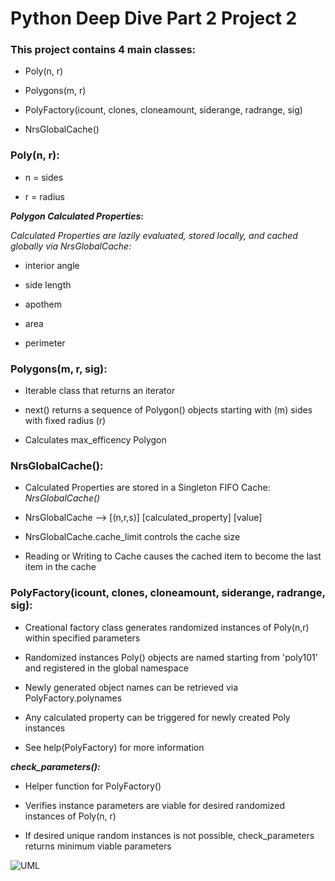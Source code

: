 # Python Deep Dive Part 2 Project 2

### This project contains 4 main classes:

- Poly(n, r)

- Polygons(m, r)

- PolyFactory(icount, clones, cloneamount, siderange, radrange, sig)

- NrsGlobalCache() 

### Poly(n, r):

- n = sides

- r = radius 

**_Polygon Calculated Properties_:**

*Calculated Properties are lazily evaluated, stored locally, and cached globally via NrsGlobalCache:*

- interior angle

- side length

- apothem 

- area

- perimeter


### Polygons(m, r, sig):

- Iterable class that returns an iterator

- next() returns a sequence of Polygon() objects starting with (m) sides with fixed radius (r) 

- Calculates max_efficency Polygon 


### NrsGlobalCache():
- Calculated Properties are stored in a Singleton FIFO Cache: *NrsGlobalCache()*

- NrsGlobalCache --> [(n,r,s)] [calculated_property] [value]

- NrsGlobalCache.cache_limit controls the cache size

- Reading or Writing to Cache causes the cached item to become the last item in the cache

### PolyFactory(icount, clones, cloneamount, siderange, radrange, sig):
    
- Creational factory class generates randomized instances of Poly(n,r) within specified parameters

- Randomized instances Poly() objects are named starting from 'poly101' and registered in the global namespace

- Newly generated object names can be retrieved via PolyFactory.polynames

- Any calculated property can be triggered for newly created Poly instances

- See help(PolyFactory) for more information

**_check_parameters():_**

- Helper function for PolyFactory()

- Verifies instance parameters are viable for desired randomized instances of Poly(n, r)

- If desired unique random instances is not possible, check_parameters returns minimum viable parameters 

![UML](https://raw.githubusercontent.com/dseeni/PDD2_Project2/f/polygons-factory/DDP_Proj2_UML.jpg?token=ABSJHRPLT3WTJDHJNF3VXCK5D3FXW)
